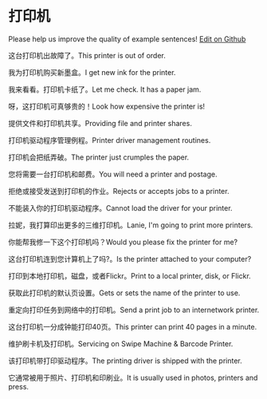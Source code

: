 # 打印机

Please help us improve the quality of example sentences! [Edit on Github](https://github.com/jiyushe/jiyu-example-sentence-source/blob/main/chinese/dayinji.md)

<p><span class="chinese">这台打印机出故障了。</span><span class="english">This printer is out of order.</span></p>

<p><span class="chinese">我为打印机购买新墨盒。</span><span class="english">I get new ink for the printer.</span></p>

<p><span class="chinese">我来看看。打印机卡纸了。</span><span class="english">Let me check. It has a paper jam.</span></p>

<p><span class="chinese">呀，这打印机可真够贵的！</span><span class="english">Look how expensive the printer is!</span></p>

<p><span class="chinese">提供文件和打印机共享。</span><span class="english">Providing file and printer shares.</span></p>

<p><span class="chinese">打印机驱动程序管理例程。</span><span class="english">Printer driver management routines.</span></p>

<p><span class="chinese">打印机会把纸弄破。</span><span class="english">The printer just crumples the paper.</span></p>

<p><span class="chinese">您将需要一台打印机和邮费。</span><span class="english">You will need a printer and postage.</span></p>

<p><span class="chinese">拒绝或接受发送到打印机的作业。</span><span class="english">Rejects or accepts jobs to a printer.</span></p>

<p><span class="chinese">不能装入你的打印机驱动程序。</span><span class="english">Cannot load the driver for your printer.</span></p>

<p><span class="chinese">拉妮，我打算印出更多的三维打印机。</span><span class="english">Lanie, I'm going to print more printers.</span></p>

<p><span class="chinese">你能帮我修一下这个打印机吗？</span><span class="english">Would you please fix the printer for me?</span></p>

<p><span class="chinese">这台打印机连到您计算机上了吗?。</span><span class="english">Is the printer attached to your computer?</span></p>

<p><span class="chinese">打印到本地打印机，磁盘，或者Flickr。</span><span class="english">Print to a local printer, disk, or Flickr.</span></p>

<p><span class="chinese">获取此打印机的默认页设置。</span><span class="english">Gets or sets the name of the printer to use.</span></p>

<p><span class="chinese">重定向打印任务到网络中的打印机。</span><span class="english">Send a print job to an internetwork printer.</span></p>

<p><span class="chinese">这台打印机一分成钟能打印40页。</span><span class="english">This printer can print 40 pages in a minute.</span></p>

<p><span class="chinese">维护刷卡机及打印机。</span><span class="english">Servicing on Swipe Machine & Barcode Printer.</span></p>

<p><span class="chinese">该打印机带打印驱动程序。</span><span class="english">The printing driver is shipped with the printer.</span></p>

<p><span class="chinese">它通常被用于照片、打印机和印刷业。</span><span class="english">It is usually used in photos, printers and press.</span></p>

